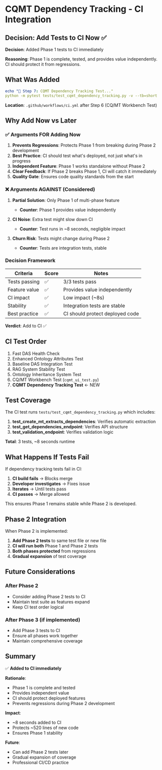 # CQMT Dependency Tracking - CI Integration

## Decision: Add Tests to CI Now ✅

**Decision**: Added Phase 1 tests to CI immediately

**Reasoning**: Phase 1 is complete, tested, and provides value independently. CI should protect it from regressions.

## What Was Added

```yaml
echo "🧪 Step 7: CQMT Dependency Tracking Test..."
python -m pytest tests/test_cqmt_dependency_tracking.py -v --tb=short
```

**Location**: `.github/workflows/ci.yml` after Step 6 (CQ/MT Workbench Test)

## Why Add Now vs Later

### ✅ Arguments FOR Adding Now

1. **Prevents Regressions**: Protects Phase 1 from breaking during Phase 2 development
2. **Best Practice**: CI should test what's deployed, not just what's in progress
3. **Independent Feature**: Phase 1 works standalone without Phase 2
4. **Clear Feedback**: If Phase 2 breaks Phase 1, CI will catch it immediately
5. **Quality Gate**: Ensures code quality standards from the start

### ❌ Arguments AGAINST (Considered)

1. **Partial Solution**: Only Phase 1 of multi-phase feature
   - **Counter**: Phase 1 provides value independently
   
2. **CI Noise**: Extra test might slow down CI
   - **Counter**: Test runs in ~8 seconds, negligible impact
   
3. **Churn Risk**: Tests might change during Phase 2
   - **Counter**: Tests are integration tests, stable

### Decision Framework

| Criteria | Score | Notes |
|----------|-------|-------|
| Tests passing | ✅ | 3/3 tests pass |
| Feature value | ✅ | Provides value independently |
| CI impact | ✅ | Low impact (~8s) |
| Stability | ✅ | Integration tests are stable |
| Best practice | ✅ | CI should protect deployed code |

**Verdict**: Add to CI ✅

## CI Test Order

1. Fast DAS Health Check
2. Enhanced Ontology Attributes Test
3. Baseline DAS Integration Test
4. RAG System Stability Test
5. Ontology Inheritance System Test
6. CQ/MT Workbench Test (`cqmt_ui_test.py`)
7. **CQMT Dependency Tracking Test** ← NEW

## Test Coverage

The CI test runs `tests/test_cqmt_dependency_tracking.py` which includes:

1. **test_create_mt_extracts_dependencies**: Verifies automatic extraction
2. **test_get_dependencies_endpoint**: Verifies API structure
3. **test_validation_endpoint**: Verifies validation logic

**Total**: 3 tests, ~8 seconds runtime

## What Happens If Tests Fail

If dependency tracking tests fail in CI:

1. **CI build fails** → Blocks merge
2. **Developer investigates** → Fixes issue
3. **Iterates** → Until tests pass
4. **CI passes** → Merge allowed

This ensures Phase 1 remains stable while Phase 2 is developed.

## Phase 2 Integration

When Phase 2 is implemented:

1. **Add Phase 2 tests** to same test file or new file
2. **CI will run both** Phase 1 and Phase 2 tests
3. **Both phases protected** from regressions
4. **Gradual expansion** of test coverage

## Future Considerations

### After Phase 2
- Consider adding Phase 2 tests to CI
- Maintain test suite as features expand
- Keep CI test order logical

### After Phase 3 (if implemented)
- Add Phase 3 tests to CI
- Ensure all phases work together
- Maintain comprehensive coverage

## Summary

✅ **Added to CI immediately**

**Rationale**: 
- Phase 1 is complete and tested
- Provides independent value
- CI should protect deployed features
- Prevents regressions during Phase 2 development

**Impact**: 
- ~8 seconds added to CI
- Protects ~520 lines of new code
- Ensures Phase 1 stability

**Future**: 
- Can add Phase 2 tests later
- Gradual expansion of coverage
- Professional CI/CD practice

